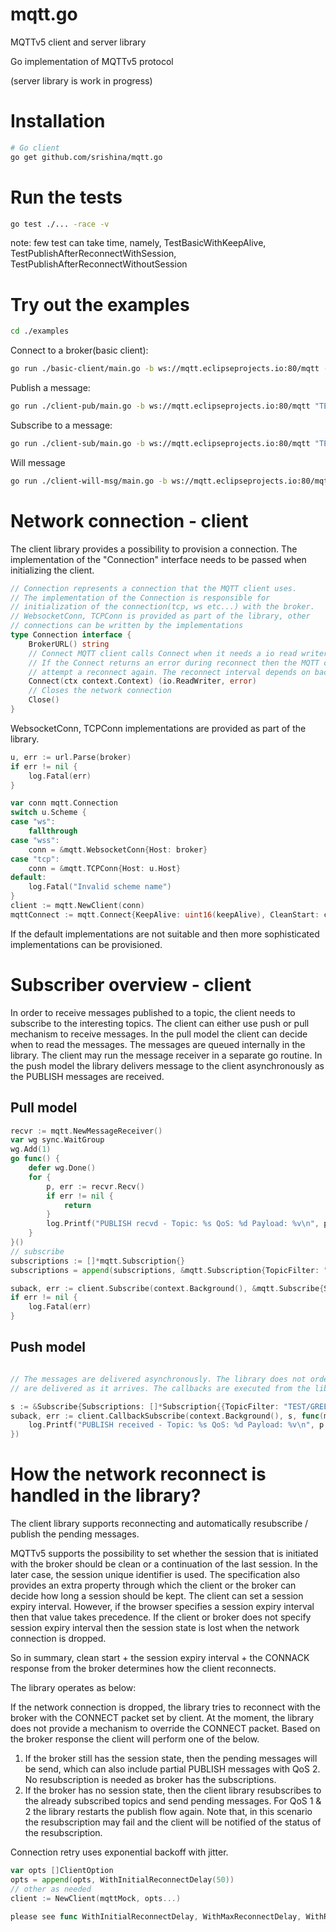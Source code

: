 # mqtt.go
MQTTv5 client and server library

Go implementation of MQTTv5 protocol

(server library is work in progress)

# Installation

```bash
# Go client
go get github.com/srishina/mqtt.go
```

# Run the tests
```bash
go test ./... -race -v
```
note: few test can take time, namely, TestBasicWithKeepAlive, TestPublishAfterReconnectWithSession, TestPublishAfterReconnectWithoutSession

# Try out the examples
```bash
cd ./examples
```

Connect to a broker(basic client):
```bash
go run ./basic-client/main.go -b ws://mqtt.eclipseprojects.io:80/mqtt -k 120 -cs=true // keep alive = 120secs, clean start=true
```
Publish a message:
```bash
go run ./client-pub/main.go -b ws://mqtt.eclipseprojects.io:80/mqtt "TEST/GREETING" 1 "Willkommen"
```
Subscribe to a message:
```bash
go run ./client-sub/main.go -b ws://mqtt.eclipseprojects.io:80/mqtt "TEST/GREETING/#" 1
```
Will message
```bash
go run ./client-will-msg/main.go -b ws://mqtt.eclipseprojects.io:80/mqtt --will-delay-interval 5 "TEST/GREETING/WILL" 1 "The Will message" "TEST/GREETING/#" 1
```
# Network connection - client

The client library provides a possibility to provision a connection. The implementation of the "Connection" interface needs to be passed when initializing the client.
```go
// Connection represents a connection that the MQTT client uses.
// The implementation of the Connection is responsible for
// initialization of the connection(tcp, ws etc...) with the broker.
// WebsocketConn, TCPConn is provided as part of the library, other
// connections can be written by the implementations
type Connection interface {
	BrokerURL() string
	// Connect MQTT client calls Connect when it needs a io read writer.
	// If the Connect returns an error during reconnect then the MQTT client will
	// attempt a reconnect again. The reconnect interval depends on backoff delay
	Connect(ctx context.Context) (io.ReadWriter, error)
	// Closes the network connection
	Close()
}
```

WebsocketConn, TCPConn implementations are provided as part of the library.
```go
u, err := url.Parse(broker)
if err != nil {
	log.Fatal(err)
}

var conn mqtt.Connection
switch u.Scheme {
case "ws":
	fallthrough
case "wss":
	conn = &mqtt.WebsocketConn{Host: broker}
case "tcp":
	conn = &mqtt.TCPConn{Host: u.Host}
default:
	log.Fatal("Invalid scheme name")
}
client := mqtt.NewClient(conn)
mqttConnect := mqtt.Connect{KeepAlive: uint16(keepAlive), CleanStart: cleanStart, ClientID: clientID}
```

If the default implementations are not suitable and then more sophisticated implementations can be provisioned.


# Subscriber overview - client

In order to receive messages published to a topic, the client needs to subscribe to the interesting topics. The client can either use push or pull mechanism to receive messages. In the pull model the client can decide when to read the messages. The messages are queued internally in the library. The client may run the message receiver in a separate go routine. In the push model the library delivers message to the client asynchronously as the PUBLISH messages are received.

## Pull model
```go
recvr := mqtt.NewMessageReceiver()
var wg sync.WaitGroup
wg.Add(1)
go func() {
	defer wg.Done()
	for {
		p, err := recvr.Recv()
		if err != nil {
			return
		}
		log.Printf("PUBLISH recvd - Topic: %s QoS: %d Payload: %v\n", p.TopicName, p.QoSLevel, string(p.Payload))
	}
}()
// subscribe
subscriptions := []*mqtt.Subscription{}
subscriptions = append(subscriptions, &mqtt.Subscription{TopicFilter: "TEST/GREETING/#", QoSLevel: 2})

suback, err := client.Subscribe(context.Background(), &mqtt.Subscribe{Subscriptions: subscriptions}, recvr)
if err != nil {
	log.Fatal(err)
}
```

## Push model
```go

// The messages are delivered asynchronously. The library does not order messages in this case. The messages
// are delivered as it arrives. The callbacks are executed from the library using a go routine.

s := &Subscribe{Subscriptions: []*Subscription{{TopicFilter: "TEST/GREETING/#", QoSLevel: 2}}}
suback, err := client.CallbackSubscribe(context.Background(), s, func(m *Publish) {
	log.Printf("PUBLISH received - Topic: %s QoS: %d Payload: %v\n", p.TopicName, p.QoSLevel, string(p.Payload))
})

```

# How the network reconnect is handled in the library?

The client library supports reconnecting and automatically resubscribe / publish the pending messages.

MQTTv5 supports the possibility to set whether the session that is initiated with the broker should be clean or a continuation of the last session. In the later case, the session unique identifier is used. The specification also provides an extra property through which the client or the broker can decide how long a session should be kept. The client can set a session expiry interval. However, if the browser specifies a session expiry interval then that value takes precedence. If the client or broker does not specify session expiry interval then the session state is lost when the network connection is dropped.

So in summary, clean start + the session expiry interval + the CONNACK response from the broker determines how the client reconnects.

The library operates as below:

If the network connection is dropped, the library tries to reconnect with the broker with the CONNECT packet set by client. At the moment, the library does not provide a mechanism to override the CONNECT packet. Based on the broker response the client will perform one of the below.

1. If the broker still has the session state, then the pending messages will be send, which can also include partial PUBLISH messages with QoS 2. No resubscription is needed as broker has the subscriptions.
2. If the broker has no session state, then the client library resubscribes to the already subscribed topics and send pending messages. For QoS 1 & 2 the library restarts the publish flow again. Note that, in this scenario the resubscription may fail and the client will be notified of the status of the resubscription.

Connection retry uses exponential backoff with jitter.

```go
var opts []ClientOption
opts = append(opts, WithInitialReconnectDelay(50))
// other as needed
client := NewClient(mqttMock, opts...)

please see func WithInitialReconnectDelay, WithMaxReconnectDelay, WithReconnectJitter for more information
```
